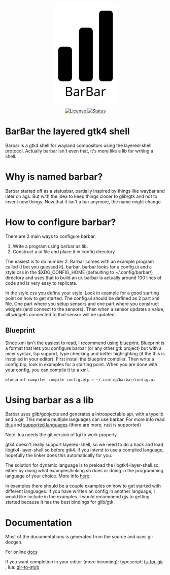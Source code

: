 <div align="center">

<picture>
  <source media="(prefers-color-scheme: dark)" srcset="https://raw.githubusercontent.com/dagle/BarBar/main/docs/barbar-inverted.svg">
  <source media="(prefers-color-scheme: light)" srcset="https://raw.githubusercontent.com/dagle/BarBar/main/docs/barbar.svg">
  <img alt="BarBar logo" src="https://raw.githubusercontent.com/dagle/BarBar/main/docs/barbar.svg">
</picture>

<a href="/LICENSE"> ![License](https://img.shields.io/badge/license-GPL%20v2-brightgreen?style=flat-square) </a>
<a href="#wip"> ![Status](https://img.shields.io/badge/status-WIP-informational?style=flat-square) </a>
</div>

# BarBar the layered gtk4 shell

Barbar is a gtk4 shell for wayland compositors using the layered-shell protocol.
Actually barbar isn't even that, it's more like a lib for writing a shell.

# Why is named barbar?

Barbar started off as a statusbar, partially inspired by things like waybar and
later on ags. But with the idea to keep things closer to glib/gtk and not to
invent new things. Now that it isn't a bar anymore, the name might change.

# How to configure barbar?

There are 2 main ways to configure barbar.

1. Write a program using barbar as lib.
2. Construct a ui file and place it in config directory.

The easiest is to do number 2. Barbar comes with an example program called
(I bet you guessed it), barbar. barbar looks for a config.ui and a style.css
in the $XDG_CONFIG_HOME (defaulting to ~/.config/barbar/) directory and uses
that to build an ui. barbar is actually around 100 lines of code and is very
easy to replicate.

In the style.css you define your style. Look in example for a good starting
point on how to get started. The config.ui should be defined as 2 part xml
file. One part where you setup sensors and one part where you construct widgets
(and connect to the sensors). Then when a sensor updates a value, all widgets
connected to that sensor will be updated.

## Blueprint

Since xml isn't the easiest to read, I recommend using
[blueprint](https://jwestman.pages.gitlab.gnome.org/blueprint-compiler/).
Blueprint is a format that lets you configure barbar (or any other gtk project)
but with a nicer syntax, lsp support, type checking and better highlighting
(if the this is installed in your editor). First install the blueprint
compiler. Then write a config.blp, look in examples for a starting point.
When you are done with your config, you can compile it to a xml.

``` bash
blueprint-compiler compile config.blp > ~/.config/barbar/config.ui
```

# Using barbar as a lib

Barbar uses glib/gobjects and generates a introspectable api, with a typelib
and a gir. This means multiple languages can use barbar. For more info read
[this](https://gi.readthedocs.io/en/latest/) and
[supported languages](https://gi.readthedocs.io/en/latest/users.html)
(there are more, rust is supported)

Note: lua needs the git version of lgi to work properly.

gtk4 doesn't really support layered-shell, so we need to do a hack and load
libgtk4-layer-shell.so before gtk4. If you intend to use a compiled language,
hopefully the linker does this automatically for you.

The solution for dynamic language is to preload the libgtk4-layer-shell.so,
either by doing what examples/linking.sh does or doing in the programming language
of your choice. More info [here](https://github.com/wmww/gtk4-layer-shell/blob/main/linking.md).

In examples there should be a couple examples on how to get started with different
languages. If you have written an config in another language, I would like include
in the examples. I would recommend gjs to getting started because it has the best
bindings for glib/gtk.

# Documentation
Most of the documentations is generated from the source
and uses gi-docgen.

For online [docs](TODO)

If you want completion in your editor (more incoming):
typescript: [ts-for-gir](https://github.com/gjsify/ts-for-gir) , lua: [gir-to-stub](https://github.com/dagle/gir-to-stub)
